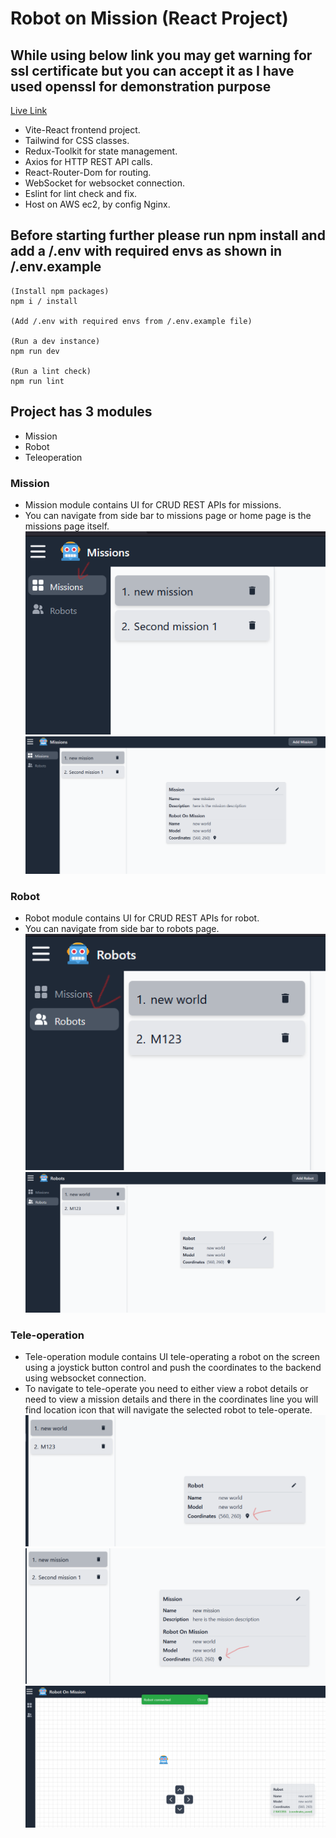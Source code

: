 # Robot on Mission (React Project)

## While using below link you may get warning for ssl certificate but you can accept it as I have used openssl for demonstration purpose

[Live Link](https://ec2-13-127-133-231.ap-south-1.compute.amazonaws.com)

- Vite-React frontend project.
- Tailwind for CSS classes.
- Redux-Toolkit for state management.
- Axios for HTTP REST API calls.
- React-Router-Dom for routing.
- WebSocket for websocket connection.
- Eslint for lint check and fix.
- Host on AWS ec2, by config Nginx.

## Before starting further please run npm install and add a /.env with required envs as shown in /.env.example

    (Install npm packages)
    npm i / install

    (Add /.env with required envs from /.env.example file)

    (Run a dev instance)
    npm run dev

    (Run a lint check)
    npm run lint

## Project has 3 modules

- Mission
- Robot
- Teleoperation

### Mission

- Mission module contains UI for CRUD REST APIs for missions.
- You can navigate from side bar to missions page or home page is the missions page itself.
  ![Navigate to mission page](image.png)
  ![Missions Page](image-1.png)

### Robot

- Robot module contains UI for CRUD REST APIs for robot.
- You can navigate from side bar to robots page.
  ![Navigate to robot page](image-2.png)
  ![Robot Page](image-3.png)

### Tele-operation

- Tele-operation module contains UI tele-operating a robot on the screen using a joystick button control and push the coordinates to the backend using websocket connection.
- To navigate to tele-operate you need to either view a robot details or need to view a mission details and there in the coordinates line you will find location icon that will navigate the selected robot to tele-operate.
  ![Navigate to Tele-operate from robot detail](image-4.png)
  ![Navigate to Tele-operate from mission detail](image-5.png)
  ![Tele-Operate page](image-6.png)
